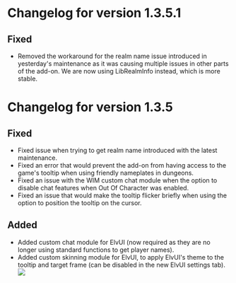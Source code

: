 # Changelog for version 1.3.5.1

## Fixed

- Removed the workaround for the realm name issue introduced in yesterday's maintenance as it was causing multiple issues in other parts of the add-on. We are now using LibRealmInfo instead, which is more stable.

# Changelog for version 1.3.5

## Fixed

- Fixed issue when trying to get realm name introduced with the latest maintenance.
- Fixed an error that would prevent the add-on from having access to the game's tooltip when using friendly nameplates in dungeons.
- Fixed an issue with the WIM custom chat module when the option to disable chat features when Out Of Character was enabled.
- Fixed an issue that would make the tooltip flicker briefly when using the option to position the tooltip on the cursor.

## Added

- Added custom chat module for ElvUI (now required as they are no longer using standard functions to get player names).
- Added custom skinning module for ElvUI, to apply ElvUI's theme to the tooltip and target frame (can be disabled in the new ElvUI settings tab).  
![](https://www.dropbox.com/s/g57644riwygwww9/elvui_tooltip.png?raw=1)
